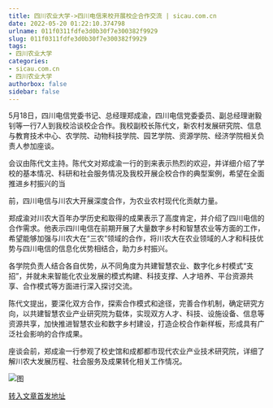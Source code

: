 ```yaml
---
title: 四川农业大学->四川电信来校开展校企合作交流 | sicau.com.cn
date: 2022-05-20 01:22:10.374798
urlname: 011f0311fdfe3d0b30f7e300382f9929
slug: 011f0311fdfe3d0b30f7e300382f9929
tags: 
- 四川农业大学
categories:
- sicau.com.cn
- 四川农业大学
authorbox: false
sidebar: false
---
```

5月18日，四川电信党委书记、总经理郑成渝，四川电信党委委员、副总经理谢毅钊等一行7人到我校洽谈校企合作。我校副校长陈代文，新农村发展研究院、信息与教育技术中心、农学院、动物科技学院、园艺学院、资源学院、经济学院相关负责人参加座谈。  

会议由陈代文主持。陈代文对郑成渝一行的到来表示热烈的欢迎，并详细介绍了学校的基本情况、科研和社会服务情况及我校开展企校合作的典型案例，希望在全面推进乡村振兴的当
<!--more-->
前，四川电信与川农大开展深度合作，为农业农村现代化贡献力量。

郑成渝对川农大百年办学历史和取得的成果表示了高度肯定，并介绍了四川电信的合作需求。他表示四川电信在前期开展了大量数字乡村和智慧农业等方面的工作，希望能够加强与川农大在“三农”领域的合作，将川农大在农业领域的人才和科技优势与四川电信的信息化优势相结合，助力乡村振兴。

各学院负责人结合各自优势，从不同角度为共建智慧农业、数字化乡村模式“支招”，并就未来智能化农业发展的模式构建、科技支撑、人才培养、平台资源共享、合作模式等方面进行深入探讨交流。

陈代文提出，要深化双方合作，探索合作模式和途径，完善合作机制，确定研究方向，以共建智慧农业产业研究院为载体，实现双方人才、科技、设施设备、信息等资源共享，加快推进智慧农业和数字乡村建设，打造企校合作新样板，形成具有广泛社会影响的合作成果。

座谈会前，郑成渝一行参观了校史馆和成都都市现代农业产业技术研究院，详细了解川农大发展历程、社会服务及成果转化相关工作情况。

![图](https://news.sicau.edu.cn/__local/4/09/C9/AC2A8F1038B2F12C39218A878DB_5CC8ED73_1AFFF.png)

[转入文章首发地址](https://news.sicau.edu.cn/info/1078/67836.htm)